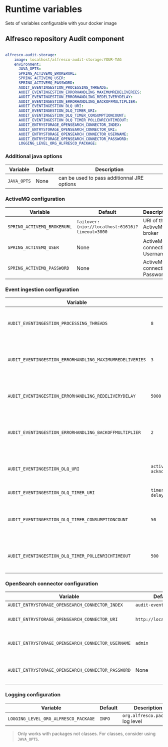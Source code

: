 # Runtime variables

Sets of variables configurable with your docker image

## Alfresco repository Audit component

```yaml

alfresco-audit-storage:
    image: localhost/alfresco-audit-storage:YOUR-TAG
    environment:
      JAVA_OPTS:
      SPRING_ACTIVEMQ_BROKERURL:
      SPRING_ACTIVEMQ_USER:
      SPRING_ACTIVEMQ_PASSWORD:
      AUDIT_EVENTINGESTION_PROCESSING_THREADS:
      AUDIT_EVENTINGESTION_ERRORHANDLING_MAXIMUMREDELIVERIES:
      AUDIT_EVENTINGESTION_ERRORHANDLING_REDELIVERYDELAY:
      AUDIT_EVENTINGESTION_ERRORHANDLING_BACKOFFMULTIPLIER:
      AUDIT_EVENTINGESTION_DLQ_URI:
      AUDIT_EVENTINGESTION_DLQ_TIMER_URI:
      AUDIT_EVENTINGESTION_DLQ_TIMER_CONSUMPTIONCOUNT:
      AUDIT_EVENTINGESTION_DLQ_TIMER_POLLENRICHTIMEOUT:
      AUDIT_ENTRYSTORAGE_OPENSEARCH_CONNECTOR_INDEX:
      AUDIT_ENTRYSTORAGE_OPENSEARCH_CONNECTOR_URI:
      AUDIT_ENTRYSTORAGE_OPENSEARCH_CONNECTOR_USERNAME:
      AUDIT_ENTRYSTORAGE_OPENSEARCH_CONNECTOR_PASSWORD:
      LOGGING_LEVEL_ORG_ALFRESCO_PACKAGE:
```

### Additional java options

|  Variable   | Default |             Description                              |
|-------------|---------|------------------------------------------------------|
| `JAVA_OPTS` |    None | can be used to pass additionnal JRE options          |

### ActiveMQ configuration

|  Variable                   | Default |             Description               |
|-----------------------------|---------|---------------------------------------|
| `SPRING_ACTIVEMQ_BROKERURL` | `failover:(nio://localhost:61616)?timeout=3000` | URI of the ActiveMQ broker |
| `SPRING_ACTIVEMQ_USER`      |    None | ActiveMQ connection Username          |
| `SPRING_ACTIVEMQ_PASSWORD`  |    None | ActiveMQ connection Password          |

### Event ingestion configuration

|  Variable   | Default |             Description                              |
|-------------|---------|------------------------------------------------------|
| `AUDIT_EVENTINGESTION_PROCESSING_THREADS` | `8` | Number of threads used to process the events |
| `AUDIT_EVENTINGESTION_ERRORHANDLING_MAXIMUMREDELIVERIES` | `3` | Maximum number of delivery retries after a first failure |
| `AUDIT_EVENTINGESTION_ERRORHANDLING_REDELIVERYDELAY` | `5000` | Delay between two retries in milliseconds |
| `AUDIT_EVENTINGESTION_ERRORHANDLING_BACKOFFMULTIPLIER` | `2` | Multiplier used to increase the delay between two retries |
| `AUDIT_EVENTINGESTION_DLQ_URI` | `activemq:queue:audit.dlq?acknowledgementMode=4` | Dead Letter Queue URI for failed event processing |
| `AUDIT_EVENTINGESTION_DLQ_TIMER_URI` | `timer://dlqConsumerTrigger?delay=60000&fixedRate=true&period=1200000` | Timer URI to poll the DLQ |
| `AUDIT_EVENTINGESTION_DLQ_TIMER_CONSUMPTIONCOUNT` | `50` | Number of messages to consume from the Dead Letter Queue |
| `AUDIT_EVENTINGESTION_DLQ_TIMER_POLLENRICHTIMEOUT` | `500` | Timeout in milliseconds to poll the Dead Letter Queue |

### OpenSearch connector configuration

|  Variable   | Default |             Description                              |
|-------------|---------|------------------------------------------------------|
| `AUDIT_ENTRYSTORAGE_OPENSEARCH_CONNECTOR_INDEX` | `audit-event-index` | Audit entries index name |
| `AUDIT_ENTRYSTORAGE_OPENSEARCH_CONNECTOR_URI` | `http://localhost:9200` | URI of the OpenSearch/Elasticsearch cluster |
| `AUDIT_ENTRYSTORAGE_OPENSEARCH_CONNECTOR_USERNAME` | `admin` | Username to connect to the OpenSearch/Elasticsearch cluster |
| `AUDIT_ENTRYSTORAGE_OPENSEARCH_CONNECTOR_PASSWORD` | None | Password to connect to the OpenSearch/Elasticsearch cluster |

### Logging configuration

|  Variable                            | Default |         Description         |
|--------------------------------------|---------|-----------------------------|
| `LOGGING_LEVEL_ORG_ALFRESCO_PACKAGE` |   `INFO`| `org.alfresco.package` log level |

> Only works with packages not classes. For classes, consider using `JAVA_OPTS`.

